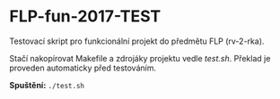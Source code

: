 # FLP-fun-2017-TEST
Testovací skript pro funkcionální projekt do předmětu FLP (rv-2-rka).

Stačí nakopírovat Makefile a zdrojáky projektu vedle *test.sh*. Překlad je proveden automaticky před testováním.

**Spuštění:**
```./test.sh```
